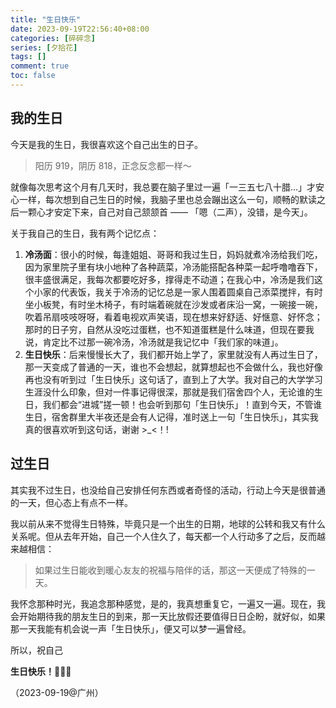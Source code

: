 ```yaml
---
title: "生日快乐"
date: 2023-09-19T22:56:40+08:00
categories: [碎碎念]
series: [夕拾花]
tags: []
comment: true
toc: false
---
```


## 我的生日

今天是我的生日，我很喜欢这个自己出生的日子。

> 阳历 919，阴历 818，正念反念都一样～

就像每次思考这个月有几天时，我总要在脑子里过一遍「一三五七八十腊...」才安心一样，每次想到自己生日的时候，我脑子里也总会蹦出这么一句，顺畅的默读之后一颗心才安定下来，自己对自己颔颔首 —— 「嗯（二声），没错，是今天」。

关于我自己的生日，我有两个记忆点：

1. **冷汤面**：很小的时候，每逢姐姐、哥哥和我过生日，妈妈就煮冷汤给我们吃，因为家里院子里有块小地种了各种蔬菜，冷汤能搭配各种菜一起呼噜噜吞下，很丰盛很满足，我每次都要吃好多，撑得走不动道；在我心中，冷汤是我们这个小家的代表饭，我关于冷汤的记忆总是一家人围着圆桌自己添菜搅拌，有时坐小板凳，有时坐木椅子，有时端着碗就在沙发或者床沿一窝，一碗接一碗，吹着吊扇吱吱呀呀，看着电视欢声笑语，现在想来好舒适、好惬意、好怀念；那时的日子穷，自然从没吃过蛋糕，也不知道蛋糕是什么味道，但现在要我说，肯定比不过那一碗冷汤，冷汤就是我记忆中「我们家的味道」。
2. **生日快乐**：后来慢慢长大了，我们都开始上学了，家里就没有人再过生日了，那一天变成了普通的一天，谁也不会想起，就算想起也不会做什么，我也好像再也没有听到过「生日快乐」这句话了，直到上了大学。我对自己的大学学习生涯没什么印象，但对一件事记得很深，那就是我们宿舍四个人，无论谁的生日，我们都会“进城”搓一顿！也会听到那句「生日快乐」！直到今天，不管谁生日，宿舍群里大半夜还是会有人记得，准时送上一句「生日快乐」，其实我真的很喜欢听到这句话，谢谢 >\_<！!

## 过生日

其实我不过生日，也没给自己安排任何东西或者奇怪的活动，行动上今天是很普通的一天，但心态上有点不一样。

我以前从来不觉得生日特殊，毕竟只是一个出生的日期，地球的公转和我又有什么关系呢。但从去年开始，自己一个人住久了，每天都一个人行动多了之后，反而越来越相信：

> 如果过生日能收到暖心友友的祝福与陪伴的话，那这一天便成了特殊的一天。

我怀念那种时光，我追念那种感觉，是的，我真想重复它，一遍又一遍。现在，我会开始期待我的朋友生日的到来，那一天比放假还要值得日日企盼，就好似，如果那一天我能有机会说一声「生日快乐」，便又可以梦一遍曾经。

所以，祝自己

**生日快乐！🎉🎉🎉**

（2023-09-19@广州）
